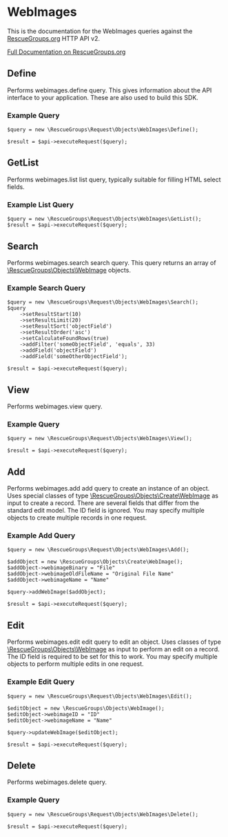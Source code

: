 # WebImages

This is the documentation for the WebImages queries against the [RescueGroups.org](https://www.rescuegroups.org/) HTTP API v2.

[Full Documentation on RescueGroups.org](https://userguide.rescuegroups.org/display/APIDG/Object+definitions#Objectdefinitions-webimages)

## Define






Performs webimages.define query. This gives information about the API interface to your application. These are also used to build this SDK.

### Example Query

    $query = new \RescueGroups\Request\Objects\WebImages\Define();

    $result = $api->executeRequest($query);


## GetList


Performs webimages.list list query, typically suitable for filling HTML select fields.

### Example List Query

    $query = new \RescueGroups\Request\Objects\WebImages\GetList();
    $result = $api->executeRequest($query);






## Search

Performs webimages.search search query. This query returns an array of [\RescueGroups\Objects\WebImage](../../src/Objects/WebImage.php) objects.

### Example Search Query

    $query = new \RescueGroups\Request\Objects\WebImages\Search();
    $query
        ->setResultStart(10)
        ->setResultLimit(20)
        ->setResultSort('objectField')
        ->setResultOrder('asc')
        ->setCalculateFoundRows(true)
        ->addFilter('someObjectField', 'equals', 33)
        ->addField('objectField')
        ->addField('someOtherObjectField');

    $result = $api->executeRequest($query);







## View







Performs webimages.view query.

### Example Query

    $query = new \RescueGroups\Request\Objects\WebImages\View();

    $result = $api->executeRequest($query);


## Add





Performs webimages.add add query to create an instance of an object. Uses special classes of type [\RescueGroups\Objects\Create\WebImage](../../src/Objects/WebImage.php) as input to create a record. There are several fields that differ from the standard edit model. The ID field is ignored. You may specify multiple objects to create multiple records in one request.

### Example Add Query

    $query = new \RescueGroups\Request\Objects\WebImages\Add();

    $addObject = new \RescueGroups\Objects\Create\WebImage();
    $addObject->webimageBinary = "File"
    $addObject->webimageOldFileName = "Original File Name"
    $addObject->webimageName = "Name"

    $query->addWebImage($addObject);

    $result = $api->executeRequest($query);



## Edit



Performs webimages.edit edit query to edit an object. Uses classes of type [\RescueGroups\Objects\WebImage](../../src/Objects/WebImage.php) as input to perform an edit on a record. The ID field is required to be set for this to work. You may specify multiple objects to perform multiple edits in one request.

### Example Edit Query

    $query = new \RescueGroups\Request\Objects\WebImages\Edit();

    $editObject = new \RescueGroups\Objects\WebImage();
    $editObject->webimageID = "ID"
    $editObject->webimageName = "Name"

    $query->updateWebImage($editObject);

    $result = $api->executeRequest($query);





## Delete







Performs webimages.delete query.

### Example Query

    $query = new \RescueGroups\Request\Objects\WebImages\Delete();

    $result = $api->executeRequest($query);


